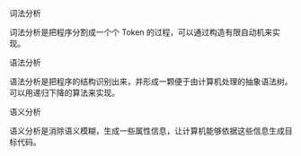

词法分析

词法分析是把程序分割成一个个 Token 的过程，可以通过构造有限自动机来实现。

语法分析

语法分析是把程序的结构识别出来，并形成一颗便于由计算机处理的抽象语法树。可以用递归下降的算法来实现。

语义分析

语义分析是消除语义模糊，生成一些属性信息，让计算机能够依据这些信息生成目标代码。

